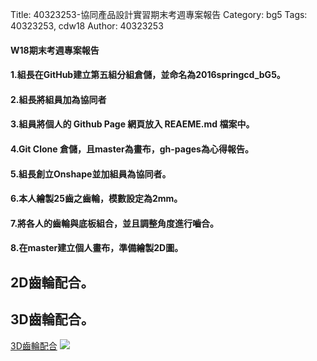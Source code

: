 Title: 40323253-協同產品設計實習期末考週專案報告
Category: bg5
Tags: 40323253, cdw18
Author: 40323253

<!-- PELICAN_END_SUMMARY -->

<h4>W18期末考週專案報告</h4>

<h4>1.組長在GitHub建立第五組分組倉儲，並命名為2016springcd_bG5。</h4>
<h4>2.組長將組員加為協同者</h4>
<h4>3.組員將個人的 Github Page 網頁放入 REAEME.md 檔案中。</h4>
<h4>4.Git Clone 倉儲，且master為畫布，gh-pages為心得報告。</h4>
<h4>5.組長創立Onshape並加組員為協同者。</h4>
<h4>6.本人繪製25齒之齒輪，模數設定為2mm。</h4>
<h4>7.將各人的齒輪與底板組合，並且調整角度進行嚙合。</h4>
<h4>8.在master建立個人畫布，準備繪製2D圖。</h4>

<h2>2D齒輪配合。</h2>

<h2>3D齒輪配合。</h2>
<a href="https://cad.onshape.com/documents/4a0f3c870751f01ee4527dc8/w/a38b85cf8b16eaa1d52599f9/e/40dcb1e72c21678324724daf">3D齒輪配合</a>
<img src="http://i.imgur.com/xz0EBI1.png"> 